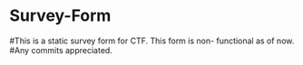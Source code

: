 # Survey-Form

#This is a static survey form for CTF. This form is non- functional as of now.
#Any commits appreciated.
